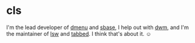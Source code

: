 cls
===

I'm the lead developer of [dmenu](http://tools.suckless.org/dmenu) and
[sbase](http://git.suckless.org/sbase), I help out with [dwm](http://dwm.suckless.org), and I'm the maintainer of [lsw](http://tools.suckless.org/lsw) and [tabbed](http://tools.suckless.org/tabbed). I think that's about it. ☺
